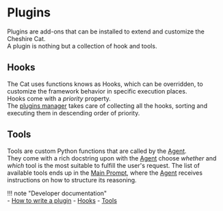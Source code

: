 # Plugins

Plugins are add-ons that can be installed to extend and customize the Cheshire Cat.  
A plugin is nothing but a collection of hook and tools.

## Hooks

The Cat uses functions knows as Hooks, which can be overridden, to customize the framework behavior in specific execution places.  
Hooks come with a *priority* property.  
The [plugins manager](cheshire_cat/mad_hatter.md) takes care of collecting all the hooks, sorting and executing them in descending order of priority.

## Tools

Tools are custom Python functions that are called by the [Agent](cheshire_cat/agent.md).  
They come with a rich docstring upon with the [Agent](cheshire_cat/agent.md) choose *whether* and *which* tool is the most suitable to fulfill the user's request.
The list of available tools ends up in the [Main Prompt](prompts/main_prompt.md#instructions), where the [Agent](cheshire_cat/agent.md) receives instructions on how to structure its reasoning.

!!! note "Developer documentation"  
    - [How to write a plugin](../technical/plugins/plugins.md)
    - [Hooks](../technical/plugins/hooks.md)
    - [Tools](../technical/plugins/tools.md)
